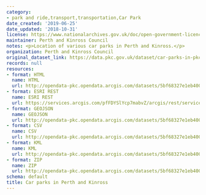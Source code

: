 ```yaml
---
category:
- park and ride,transport,transportation,Car Park
date_created: '2019-06-25'
date_updated: '2018-10-31'
license: https://www.nationalarchives.gov.uk/doc/open-government-licence/version/3/
maintainer: Perth and Kinross Council
notes: <p>Location of various car parks in Perth and Kinross.</p>
organization: Perth and Kinross Council
original_dataset_link: https://data.pkc.gov.uk/dataset/car-parks-in-pkc
records: null
resources:
- format: HTML
  name: HTML
  url: http://opendata-pkc.opendata.arcgis.com/datasets/5bf68327e1eb4001a45191b37e248b9b_0
- format: ESRI REST
  name: ESRI REST
  url: https://services.arcgis.com/pfFDYSlYcp7mabvZ/arcgis/rest/services/Car_parking_points/FeatureServer/0
- format: GEOJSON
  name: GEOJSON
  url: http://opendata-pkc.opendata.arcgis.com/datasets/5bf68327e1eb4001a45191b37e248b9b_0.geojson
- format: CSV
  name: CSV
  url: http://opendata-pkc.opendata.arcgis.com/datasets/5bf68327e1eb4001a45191b37e248b9b_0.csv
- format: KML
  name: KML
  url: http://opendata-pkc.opendata.arcgis.com/datasets/5bf68327e1eb4001a45191b37e248b9b_0.kml
- format: ZIP
  name: ZIP
  url: http://opendata-pkc.opendata.arcgis.com/datasets/5bf68327e1eb4001a45191b37e248b9b_0.zip
schema: default
title: Car parks in Perth and Kinross
---
```

